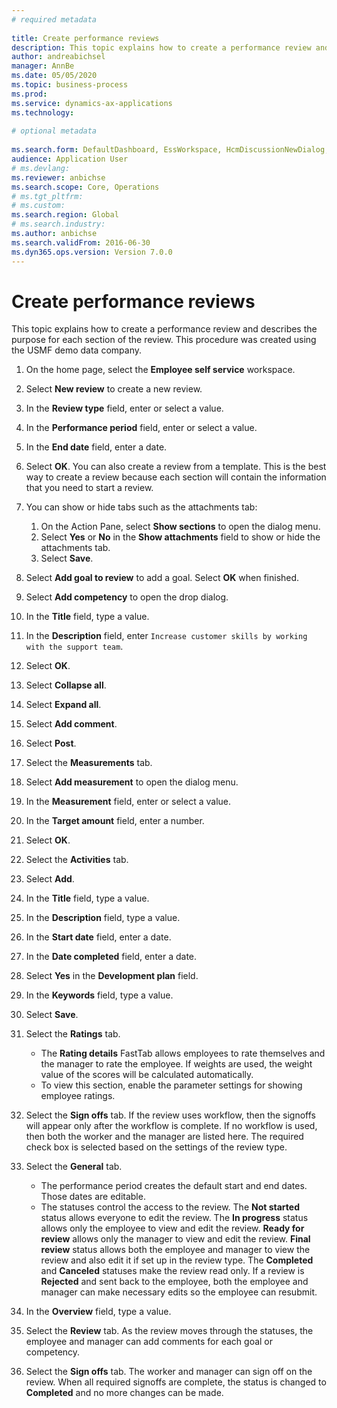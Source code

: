 ```yaml
--- 
# required metadata 
 
title: Create performance reviews
description: This topic explains how to create a performance review and describes the purpose for each section of the review. 
author: andreabichsel
manager: AnnBe 
ms.date: 05/05/2020
ms.topic: business-process 
ms.prod:  
ms.service: dynamics-ax-applications 
ms.technology:  
 
# optional metadata 
 
ms.search.form: DefaultDashboard, EssWorkspace, HcmDiscussionNewDialog, HcmDiscussion, HcmDiscussionChangeSettings, HcmDiscussionAddGoalDialog, HcmTopicCreate, HcmMeasurementDetailDialog, HcmPerfJournalAdd, HcmEmployeeDevelopmentWorkspace  
audience: Application User 
# ms.devlang:  
ms.reviewer: anbichse
ms.search.scope: Core, Operations 
# ms.tgt_pltfrm:  
# ms.custom:  
ms.search.region: Global
# ms.search.industry: 
ms.author: anbichse
ms.search.validFrom: 2016-06-30 
ms.dyn365.ops.version: Version 7.0.0 
---
```

# Create performance reviews


This topic explains how to create a performance review and describes the purpose for each section of the review. This procedure was created using the USMF demo data company.

1. On the home page, select the **Employee self service** workspace.
2. Select **New review** to create a new review.
3. In the **Review type** field, enter or select a value.
4. In the **Performance period** field, enter or select a value.
5. In the **End date** field, enter a date.
6. Select **OK**. You can also create a review from a template. This is the best way to create a review because each section will contain the information that you need to start a review.  
7. You can show or hide tabs such as the attachments tab:

    1. On the Action Pane, select **Show sections** to open the dialog menu.
    1. Select **Yes** or **No** in the **Show attachments** field to show or hide the attachments tab.
    1. Select **Save**.

8. Select **Add goal to review** to add a goal. Select **OK** when finished.
9. Select **Add competency** to open the drop dialog.
10. In the **Title** field, type a value.
11. In the **Description** field, enter `Increase customer skills by working with the support team`.
12. Select **OK**.
13. Select **Collapse all**.
14. Select **Expand all**.
15. Select **Add comment**.
16. Select **Post**.
17. Select the **Measurements** tab.
18. Select **Add measurement** to open the dialog menu.
19. In the **Measurement** field, enter or select a value.
26. In the **Target amount** field, enter a number.
20. Select **OK**.
21. Select the **Activities** tab.
22. Select **Add**.
23. In the **Title** field, type a value.
24. In the **Description** field, type a value.
25. In the **Start date** field, enter a date.
26. In the **Date completed** field, enter a date.
27. Select **Yes** in the **Development plan** field.
28. In the **Keywords** field, type a value.
29. Select **Save**.
30. Select the **Ratings** tab.  

    - The **Rating details** FastTab allows employees to rate themselves and the manager to rate the employee. If weights are used, the weight value of the scores will be calculated automatically.  
    - To view this section, enable the parameter settings for showing employee ratings.  

31. Select the **Sign offs** tab. If the review uses workflow, then the signoffs will appear only after the workflow is complete. If no workflow is used, then both the worker and the manager are listed here. The required check box is selected based on the settings of the review type.  
32. Select the **General** tab.

    - The performance period creates the default start and end dates. Those dates are editable.  
    - The statuses control the access to the review. The **Not started** status allows everyone to edit the review. The **In progress** status allows only the employee to view and edit the review. **Ready for review** allows only the manager to view and edit the review. **Final review** status allows both the employee and manager to view the review and also edit it if set up in the review type. The **Completed** and **Canceled** statuses make the review read only. If a review is **Rejected** and sent back to the employee, both the employee and manager can make necessary edits so the employee can resubmit.

33. In the **Overview** field, type a value.
34. Select the **Review** tab. As the review moves through the statuses, the employee and manager can add comments for each goal or competency.  
35. Select the **Sign offs** tab. The worker and manager can sign off on the review. When all required signoffs are complete, the status is changed to **Completed** and no more changes can be made.  

